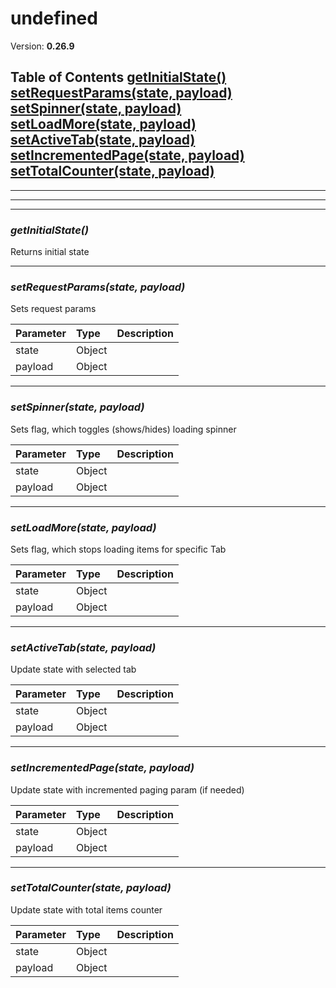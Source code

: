 # undefined


Version: **0.26.9**


## Table of Contents    <a href="#getInitialState">getInitialState()</a><br/>    <a href="#setRequestParams">setRequestParams(state, payload)</a><br/>    <a href="#setSpinner">setSpinner(state, payload)</a><br/>    <a href="#setLoadMore">setLoadMore(state, payload)</a><br/>    <a href="#setActiveTab">setActiveTab(state, payload)</a><br/>    <a href="#setIncrementedPage">setIncrementedPage(state, payload)</a><br/>    <a href="#setTotalCounter">setTotalCounter(state, payload)</a><br/>

---

---

---

### <a name="getInitialState"></a>*getInitialState()*

Returns initial state

---

### <a name="setRequestParams"></a>*setRequestParams(state, payload)*

Sets request params

| Parameter | Type | Description |
| :-- | :-- | :-- |
| state | Object |  |
| payload | Object |  |

---

### <a name="setSpinner"></a>*setSpinner(state, payload)*

Sets flag, which toggles (shows/hides) loading spinner

| Parameter | Type | Description |
| :-- | :-- | :-- |
| state | Object |  |
| payload | Object |  |

---

### <a name="setLoadMore"></a>*setLoadMore(state, payload)*

Sets flag, which stops loading items for specific Tab

| Parameter | Type | Description |
| :-- | :-- | :-- |
| state | Object |  |
| payload | Object |  |

---

### <a name="setActiveTab"></a>*setActiveTab(state, payload)*

Update state with selected tab

| Parameter | Type | Description |
| :-- | :-- | :-- |
| state | Object |  |
| payload | Object |  |

---

### <a name="setIncrementedPage"></a>*setIncrementedPage(state, payload)*

Update state with incremented paging param (if needed)

| Parameter | Type | Description |
| :-- | :-- | :-- |
| state | Object |  |
| payload | Object |  |

---

### <a name="setTotalCounter"></a>*setTotalCounter(state, payload)*

Update state with total items counter

| Parameter | Type | Description |
| :-- | :-- | :-- |
| state | Object |  |
| payload | Object |  |

